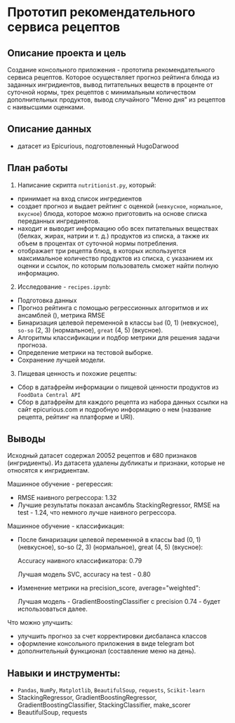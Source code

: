 #  Прототип рекомендательного сервиса рецептов

## Описание проекта и цель

Создание консольного приложения - прототипа рекомендательного сервиса рецептов. 
Которое осуществляет прогноз рейтинга блюда из заданных ингридиентов, вывод питательных веществ в проценте от суточной нормы, трех рецептов с минимальным количеством дополнительных продуктов, вывод случайного "Меню дня" из рецептов с наивысшими оценками.

## Описание данных

 - датасет из Epicurious, подготовленный HugoDarwood

## План работы

 1. Написание скрипта `nutritionist.py`, который:
 - принимает на вход список ингредиентов
 - создает прогноз и выдает рейтинг с оценкой (`невкусное`, `нормальное`, `вкусное`) блюда, которое можно приготовить на основе списка переданных ингредиентов.
 - находит и выводит информацию обо всех питательных веществах (белках, жирах, натрии и т. д.) продуктов из списка, а также их объем в процентах от суточной нормы потребления.
 - отображает три рецепта блюд, в которых используется максимальное количество продуктов из списка, с указанием их оценки и ссылок, по которым пользователь сможет найти полную информацию.
 2. Исследование - `recipes.ipynb`:
 - Подготовка данных
 - Прогноз рейтинга с помощью регрессионных алгоритмов и их ансамблей (), метрика RMSE
 - Бинаризация целевой переменной в классы `bad` (0, 1) (невкусное), `so-so` (2, 3) (нормальное), `great` (4, 5) (вкусное). 
 - Алгоритмы классификации и подбор метрики для решения задачи прогноза.
 - Определение метрики на тестовой выборке.
 - Сохранение лучшей модели.
 3. Пищевая ценность и похожие рецепты:
 - Сбор в датафрейм информации о пищевой ценности продуктов из `FoodData Central API`
 - Сбор в датафрейм для каждого рецепта из набора данных ссылки на сайт epicurious.com и подробную информацию о нем (название рецепта, рейтинг на платформе и URl). 


## Выводы

Исходный датасет содержал 20052 рецептов и 680 признаков (ингридиенты). Из датасета удалены дубликаты и признаки, которые не относятся к ингридиентам.

Машинное обучение - регерессия:
 - RMSE наивного регрессора: 1.32
 - Лучшие результаты показал ансамбль StackingRegressor, RMSE на test - 1.24, что немного лучше наивного регрессора.

Машинное обучение - классификация:
 - После бинаризации целевой переменной в классы bad (0, 1) (невкусное), so-so (2, 3) (нормальное), great (4, 5) (вкусное):
   
   Accuracy наивного классификатора: 0.79

   Лучшая модель SVC, accuracy на test - 0.80
 - Изменение метрики на precision_score, average="weighted":

   Лучшая модель - GradientBoostingClassifier с precision 0.74 - будет использоваться далее.


Что можно улучшить:
 - улучшить прогноз за счет корректировки дисбаланса классов
 - оформление консольного приложения в виде telegram bot
 - дополнительный функционал (составление меню на день).


## Навыки и инструменты:

 - `Pandas`, `NumPy`, `Matplotlib`, `BeautifulSoup`, `requests`, `Scikit-learn`
 - StackingRegressor, GradientBoostingRegressor, GradientBoostingClassifier, StackingClassifier, make_scorer
 - BeautifulSoup, requests

